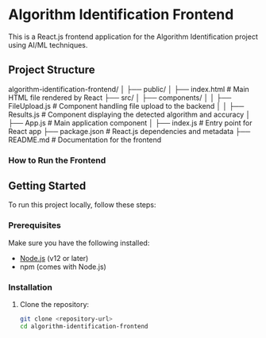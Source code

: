 # Algorithm Identification Frontend

This is a React.js frontend application for the Algorithm Identification project using AI/ML techniques.

## Project Structure
algorithm-identification-frontend/ 
│ ├── public/ │ ├── index.html # Main HTML file rendered by React ├── src/ │ ├── components/ │ │ ├── FileUpload.js # Component handling file upload to the backend │ │ ├── Results.js # Component displaying the detected algorithm and accuracy │ ├── App.js # Main application component │ ├── index.js # Entry point for React app ├── package.json # React.js dependencies and metadata ├── README.md # Documentation for the frontend
### How to Run the Frontend
## Getting Started

To run this project locally, follow these steps:

### Prerequisites

Make sure you have the following installed:

- [Node.js](https://nodejs.org/) (v12 or later)
- npm (comes with Node.js)

### Installation

1. Clone the repository:

   ```bash
   git clone <repository-url>
   cd algorithm-identification-frontend
